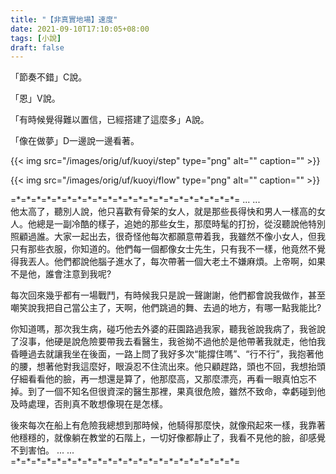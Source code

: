 ```yaml
---
title: "【非真實地場】速度"
date: 2021-09-10T17:10:05+08:00
tags: [小說]
draft: false
---
```


「節奏不錯」C說。

「恩」V說。

「有時候覺得難以置信，已經搭建了這麼多」A說。

「像在做夢」D一邊說一邊看著。

{{< img src="/images/orig/uf/kuoyi/step" type="png" alt="" caption="" >}}

{{< img src="/images/orig/uf/kuoyi/flow" type="png" alt="" caption="" >}}

=\*=\*=\*=\*=\*=\*=\*=\*=\*=\*=\*=\*=\*=\*=\*=\*=\*=\*=\*=\*=\*=\*=
... ...  
他太高了，聽別人說，他只喜歡有骨架的女人，就是那些長得快和男人一樣高的女人。他總是一副冷酷的樣子，追她的那些女生，那麼時髦的打扮，從沒聽說他特別照顧過誰。大家一起出去，很奇怪他每次都願意帶着我，我雖然不像小女人，但我只有那些衣服，你知道的。他們每一個都像女士先生，只有我不一樣，他竟然不覺得我丟人。他們都說他腦子進水了，每次帶著一個大老土不嫌麻煩。上帝啊，如果不是他，誰會注意到我呢?

每次回來幾乎都有一場戰鬥，有時候我只是說一聲謝謝，他們都會說我做作，甚至嘲笑說我把自己當公主了，天啊，他們跳過的舞、去過的地方，有哪一點我能比?

你知道嗎，那次我生病，碰巧他去外婆的莊園路過我家，聽我爸說我病了，我爸說了沒事，他硬是說危險要帶我去看醫生，我爸拗不過他於是他帶著我就走，他怕我昏睡過去就讓我坐在後面，一路上問了我好多次“能撐住嗎”、“行不行”，我抱著他的腰，想著他對我這麼好，眼淚忍不住流出來。他只顧趕路，頭也不回，我想抬頭仔細看看他的臉，再一想還是算了，他那麼高，又那麼漂亮，再看一眼真怕忘不掉。到了一個不知名但很資深的醫生那裡，果真很危險，雖然不致命，幸虧碰到他及時處理，否則真不敢想像現在是怎樣。

後來每次在船上有危險我總想到那時候，他騎得那麼快，就像飛起來一樣，我靠著他穩穩的，就像躺在教堂的石階上，一切好像都靜止了，我看不見他的臉，卻感覺不到害怕。
... ...  
=\*=\*=\*=\*=\*=\*=\*=\*=\*=\*=\*=\*=\*=\*=\*=\*=\*=\*=\*=\*=\*=\*=
